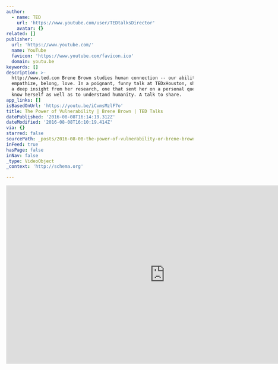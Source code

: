 ```yaml
---
author:
  - name: TED
    url: 'https://www.youtube.com/user/TEDtalksDirector'
    avatar: {}
related: []
publisher:
  url: 'https://www.youtube.com/'
  name: YouTube
  favicon: 'https://www.youtube.com/favicon.ico'
  domain: youtu.be
keywords: []
description: >-
  http://www.ted.com Brene Brown studies human connection -- our ability to
  empathize, belong, love. In a poignant, funny talk at TEDxHouston, she shares
  a deep insight from her research, one that sent her on a personal quest to
  know herself as well as to understand humanity. A talk to share.
app_links: []
isBasedOnUrl: 'https://youtu.be/iCvmsMzlF7o'
title: The Power of Vulnerability | Brene Brown | TED Talks
datePublished: '2016-08-08T16:14:19.312Z'
dateModified: '2016-08-08T16:10:19.414Z'
via: {}
starred: false
sourcePath: _posts/2016-08-08-the-power-of-vulnerability-or-brene-brown-or-ted-talks.md
inFeed: true
hasPage: false
inNav: false
_type: VideoObject
_context: 'http://schema.org'

---
```

<iframe src="https://cdn.embedly.com/widgets/media.html?src=https%3A%2F%2Fwww.youtube.com%2Fembed%2FiCvmsMzlF7o%3Ffeature%3Doembed&amp;url=http%3A%2F%2Fwww.youtube.com%2Fwatch%3Fv%3DiCvmsMzlF7o&amp;image=https%3A%2F%2Fi.ytimg.com%2Fvi%2FiCvmsMzlF7o%2Fhqdefault.jpg&amp;key=b7d04c9b404c499eba89ee7072e1c4f7&amp;type=text%2Fhtml&amp;schema=youtube" width="854" height="480" scrolling="no" frameborder="0" allowfullscreen="" style=""></iframe>